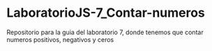 # LaboratorioJS-7_Contar-numeros
Repositorio para la guia del laboratorio 7, donde tenemos que contar numeros positivos, negativos y ceros
